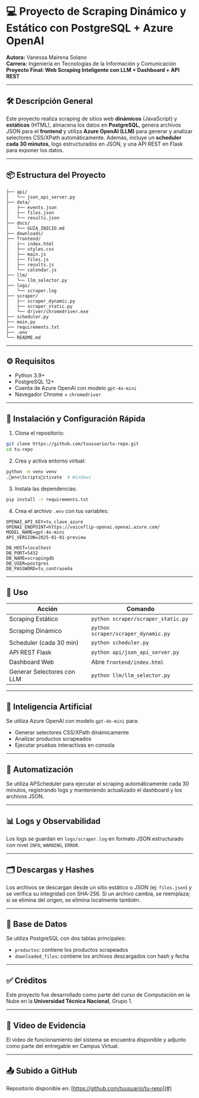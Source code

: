 # 💻 Proyecto de Scraping Dinámico y Estático con PostgreSQL + Azure OpenAI

**Autora:** Vanessa Mairena Solano  
**Carrera:** Ingeniería en Tecnologías de la Información y Comunicación  
**Proyecto Final: Web Scraping Inteligente con LLM + Dashboard + API REST**

---

## 🛠 Descripción General

Este proyecto realiza scraping de sitios web **dinámicos** (JavaScript) y **estáticos** (HTML), almacena los datos en **PostgreSQL**, genera archivos JSON para el **frontend** y utiliza **Azure OpenAI (LLM)** para generar y analizar selectores CSS/XPath automáticamente. Además, incluye un **scheduler cada 30 minutos**, logs estructurados en JSON, y una API REST en Flask para exponer los datos.

---

## 📦 Estructura del Proyecto

```
├── api/
│   └── json_api_server.py
├── data/
│   ├── events.json
│   ├── files.json
│   └── results.json
├── docs/
│   └── GUÍA_INICIO.md
├── downloads/
├── frontend/
│   ├── index.html
│   ├── styles.css
│   ├── main.js
│   ├── files.js
│   ├── results.js
│   └── calendar.js
├── llm/
│   └── llm_selector.py
├── logs/
│   └── scraper.log
├── scraper/
│   ├── scraper_dynamic.py
│   ├── scraper_static.py
│   └── driver/chromedriver.exe
├── scheduler.py
├── main.py
├── requirements.txt
├── .env
└── README.md
```

---

## ⚙️ Requisitos

- Python 3.9+
- PostgreSQL 12+
- Cuenta de Azure OpenAI con modelo `gpt-4o-mini`
- Navegador Chrome + `chromedriver`

---

## 🧪 Instalación y Configuración Rápida

1. Clona el repositorio:
```bash
git clone https://github.com/tuusuario/tu-repo.git
cd tu-repo
```

2. Crea y activa entorno virtual:
```bash
python -m venv venv
.env\Scriptsctivate  # Windows
```

3. Instala las dependencias:
```bash
pip install -r requirements.txt
```

4. Crea el archivo `.env` con tus variables:

```env
OPENAI_API_KEY=tu_clave_azure
OPENAI_ENDPOINT=https://voiceflip-openai.openai.azure.com/
MODEL_NAME=gpt-4o-mini
API_VERSION=2025-01-01-preview

DB_HOST=localhost
DB_PORT=5432
DB_NAME=scrapingdb
DB_USER=postgres
DB_PASSWORD=tu_contraseña
```

---

## 🚀 Uso

| Acción | Comando |
|--------|---------|
| Scraping Estático | `python scraper/scraper_static.py` |
| Scraping Dinámico | `python scraper/scraper_dynamic.py` |
| Scheduler (cada 30 min) | `python scheduler.py` |
| API REST Flask | `python api/json_api_server.py` |
| Dashboard Web | Abre `frontend/index.html` |
| Generar Selectores con LLM | `python llm/llm_selector.py` |

---

## 🧠 Inteligencia Artificial

Se utiliza Azure OpenAI con modelo `gpt-4o-mini` para:
- Generar selectores CSS/XPath dinámicamente
- Analizar productos scrapeados
- Ejecutar pruebas interactivas en consola

---

## 🧩 Automatización

Se utiliza APScheduler para ejecutar el scraping automáticamente cada 30 minutos, registrando logs y manteniendo actualizado el dashboard y los archivos JSON.

---

## 📊 Logs y Observabilidad

Los logs se guardan en `logs/scraper.log` en formato JSON estructurado con nivel `INFO`, `WARNING`, `ERROR`.

---

## 🗂 Descargas y Hashes

Los archivos se descargan desde un sitio estático o JSON (ej: `files.json`) y se verifica su integridad con SHA-256. Si un archivo cambia, se reemplaza; si se elimina del origen, se elimina localmente también.

---

## 📁 Base de Datos

Se utiliza PostgreSQL con dos tablas principales:

- `productos`: contiene los productos scrapeados
- `downloaded_files`: contiene los archivos descargados con hash y fecha

---

## ✅ Créditos

Este proyecto fue desarrollado como parte del curso de Computación en la Nube en la **Universidad Técnica Nacional**, Grupo 1.

---

## 📸 Video de Evidencia

El video de funcionamiento del sistema se encuentra disponible y adjunto como parte del entregable en Campus Virtual.

---

## 📤 Subido a GitHub

Repositorio disponible en: [https://github.com/tuusuario/tu-repo](#)